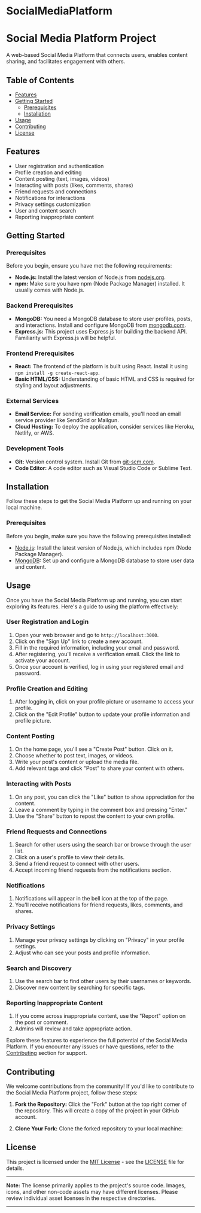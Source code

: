 # SocialMediaPlatform
# Social Media Platform Project

A web-based Social Media Platform that connects users, enables content sharing, and facilitates engagement with others.

## Table of Contents
- [Features](#features)
- [Getting Started](#getting-started)
  - [Prerequisites](#prerequisites)
  - [Installation](#installation)
- [Usage](#usage)
- [Contributing](#contributing)
- [License](#license)

## Features
- User registration and authentication
- Profile creation and editing
- Content posting (text, images, videos)
- Interacting with posts (likes, comments, shares)
- Friend requests and connections
- Notifications for interactions
- Privacy settings customization
- User and content search
- Reporting inappropriate content

## Getting Started
### Prerequisites


Before you begin, ensure you have met the following requirements:

- **Node.js:** Install the latest version of Node.js from [nodejs.org](https://nodejs.org/).
- **npm:** Make sure you have npm (Node Package Manager) installed. It usually comes with Node.js.

### Backend Prerequisites
- **MongoDB:** You need a MongoDB database to store user profiles, posts, and interactions. Install and configure MongoDB from [mongodb.com](https://www.mongodb.com/).
- **Express.js:** This project uses Express.js for building the backend API. Familiarity with Express.js will be helpful.

### Frontend Prerequisites
- **React:** The frontend of the platform is built using React. Install it using `npm install -g create-react-app`.
- **Basic HTML/CSS:** Understanding of basic HTML and CSS is required for styling and layout adjustments.

### External Services
- **Email Service:** For sending verification emails, you'll need an email service provider like SendGrid or Mailgun.
- **Cloud Hosting:** To deploy the application, consider services like Heroku, Netlify, or AWS.

### Development Tools
- **Git:** Version control system. Install Git from [git-scm.com](https://git-scm.com/).
- **Code Editor:** A code editor such as Visual Studio Code or Sublime Text.



## Installation

Follow these steps to get the Social Media Platform up and running on your local machine.

### Prerequisites

Before you begin, make sure you have the following prerequisites installed:

- [Node.js](https://nodejs.org/): Install the latest version of Node.js, which includes npm (Node Package Manager).
- [MongoDB](https://www.mongodb.com/): Set up and configure a MongoDB database to store user data and content.





## Usage

Once you have the Social Media Platform up and running, you can start exploring its features. Here's a guide to using the platform effectively:

### User Registration and Login

1. Open your web browser and go to `http://localhost:3000`.
2. Click on the "Sign Up" link to create a new account.
3. Fill in the required information, including your email and password.
4. After registering, you'll receive a verification email. Click the link to activate your account.
5. Once your account is verified, log in using your registered email and password.

### Profile Creation and Editing

1. After logging in, click on your profile picture or username to access your profile.
2. Click on the "Edit Profile" button to update your profile information and profile picture.

### Content Posting

1. On the home page, you'll see a "Create Post" button. Click on it.
2. Choose whether to post text, images, or videos.
3. Write your post's content or upload the media file.
4. Add relevant tags and click "Post" to share your content with others.

### Interacting with Posts

1. On any post, you can click the "Like" button to show appreciation for the content.
2. Leave a comment by typing in the comment box and pressing "Enter."
3. Use the "Share" button to repost the content to your own profile.

### Friend Requests and Connections

1. Search for other users using the search bar or browse through the user list.
2. Click on a user's profile to view their details.
3. Send a friend request to connect with other users.
4. Accept incoming friend requests from the notifications section.

### Notifications

1. Notifications will appear in the bell icon at the top of the page.
2. You'll receive notifications for friend requests, likes, comments, and shares.

### Privacy Settings

1. Manage your privacy settings by clicking on "Privacy" in your profile settings.
2. Adjust who can see your posts and profile information.

### Search and Discovery

1. Use the search bar to find other users by their usernames or keywords.
2. Discover new content by searching for specific tags.

### Reporting Inappropriate Content

1. If you come across inappropriate content, use the "Report" option on the post or comment.
2. Admins will review and take appropriate action.

Explore these features to experience the full potential of the Social Media Platform. If you encounter any issues or have questions, refer to the [Contributing](#contributing) section for support.



## Contributing

We welcome contributions from the community! If you'd like to contribute to the Social Media Platform project, follow these steps:

1. **Fork the Repository:**
   Click the "Fork" button at the top right corner of the repository. This will create a copy of the project in your GitHub account.

2. **Clone Your Fork:**
   Clone the forked repository to your local machine:



## License

This project is licensed under the [MIT License](https://opensource.org/licenses/MIT) - see the [LICENSE](LICENSE) file for details.

---

**Note:** The license primarily applies to the project's source code. Images, icons, and other non-code assets may have different licenses. Please review individual asset licenses in the respective directories.



---
